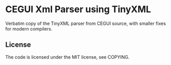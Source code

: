 # CEGUI Xml Parser using TinyXML

Verbatim copy of the TinyXML parser from CEGUI source, with smaller fixes for modern compilers.

## License

The code is licensed under the MIT license, see COPYING.